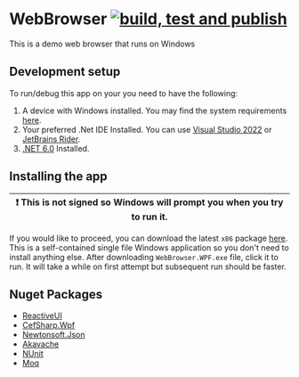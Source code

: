 # WebBrowser [![build, test and publish](https://github.com/jeromemanzano/WebBrowser/actions/workflows/build-test-publish.yml/badge.svg?branch=main)](https://github.com/jeromemanzano/WebBrowser/actions/workflows/build-test-publish.yml)

This is a demo web browser that runs on Windows

## Development setup
To run/debug this app on your you need to have the following:
1. A device with Windows installed. You may find the system requirements [here](https://learn.microsoft.com/en-us/visualstudio/releases/2022/system-requirements).
2. Your preferred .Net IDE Installed. You can use [Visual Studio 2022](https://visualstudio.microsoft.com/) or [JetBrains Rider](https://www.jetbrains.com/rider/).
3. [.NET 6.0](https://dotnet.microsoft.com/en-us/download/dotnet/6.0) Installed.

## Installing the app
| :exclamation:  This is not signed so Windows will prompt you when you try to run it.   |
|-----------------------------------------|

If you would like to proceed, you can download the latest `x86` package [here](https://github.com/jeromemanzano/WebBrowser/releases/latest). This is a self-contained single file Windows application so you don't need to install anything else. After downloading `WebBrowser.WPF.exe` file, click it to run. It will take a while on first attempt but subsequent run should be faster.

## Nuget Packages
- [ReactiveUI](https://www.nuget.org/packages/ReactiveUI)
- [CefSharp.Wpf](https://www.nuget.org/packages/CefSharp.Wpf)
- [Newtonsoft.Json](https://www.nuget.org/packages/Newtonsoft.Json)
- [Akavache](https://www.nuget.org/packages/akavache)
- [NUnit](https://www.nuget.org/packages/NUnit)
- [Moq](https://www.nuget.org/packages/Moq)
